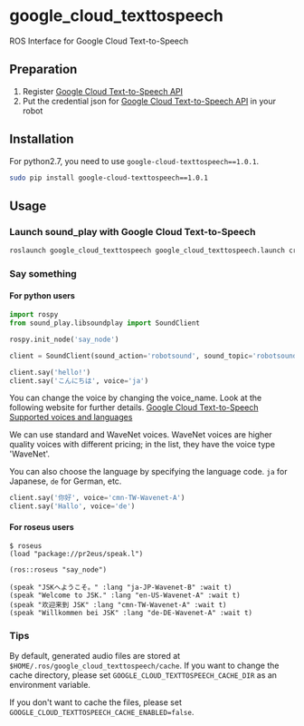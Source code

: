 # google_cloud_texttospeech

ROS Interface for Google Cloud Text-to-Speech

## Preparation

1. Register [Google Cloud Text-to-Speech API](https://cloud.google.com/text-to-speech)
2. Put the credential json for [Google Cloud Text-to-Speech API](https://cloud.google.com/text-to-speech) in your robot

## Installation

For python2.7, you need to use `google-cloud-texttospeech==1.0.1`.

```bash
sudo pip install google-cloud-texttospeech==1.0.1
```

## Usage

### Launch sound_play with Google Cloud Text-to-Speech

```bash
roslaunch google_cloud_texttospeech google_cloud_texttospeech.launch credential:=/your/credential/json/path
```

### Say something

#### For python users

```python
import rospy
from sound_play.libsoundplay import SoundClient

rospy.init_node('say_node')

client = SoundClient(sound_action='robotsound', sound_topic='robotsound')

client.say('hello!')
client.say('こんにちは', voice='ja')
```

You can change the voice by changing the voice_name.
Look at the following website for further details.
[Google Cloud Text-to-Speech Supported voices and languages](https://cloud.google.com/text-to-speech/docs/voices)


We can use standard and WaveNet voices.
WaveNet voices are higher quality voices with different pricing; in the list, they have the voice type 'WaveNet'.

You can also choose the language by specifying the language code.
`ja` for Japanese, `de` for German, etc.


```python
client.say('你好', voice='cmn-TW-Wavenet-A')
client.say('Hallo', voice='de')
```

#### For roseus users

```
$ roseus
(load "package://pr2eus/speak.l")

(ros::roseus "say_node")

(speak "JSKへようこそ。" :lang "ja-JP-Wavenet-B" :wait t)
(speak "Welcome to JSK." :lang "en-US-Wavenet-A" :wait t)
(speak "欢迎来到 JSK" :lang "cmn-TW-Wavenet-A" :wait t)
(speak "Willkommen bei JSK" :lang "de-DE-Wavenet-A" :wait t)
```

### Tips

By default, generated audio files are stored at `$HOME/.ros/google_cloud_texttospeech/cache`.
If you want to change the cache directory, please set `GOOGLE_CLOUD_TEXTTOSPEECH_CACHE_DIR` as an environment variable.

If you don't want to cache the files, please set `GOOGLE_CLOUD_TEXTTOSPEECH_CACHE_ENABLED=false`.
